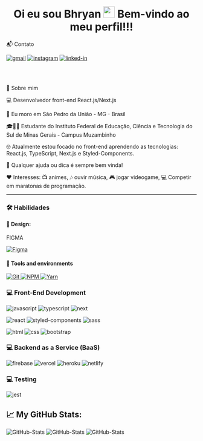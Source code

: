 <h1 align="center">
  Oi eu sou Bhryan
	<img src="https://raw.githubusercontent.com/iampavangandhi/iampavangandhi/master/gifs/Hi.gif" width="30px"> 
	Bem-vindo ao meu perfil!!! 
</h1>

📬 Contato

[![gmail](https://img.shields.io/badge/Gmail-D14836?style=for-the-badge&logo=Gmail&logoColor=white)](mailto:marcelo.rafael.goncalves@gmail.com)
[![instagram](https://img.shields.io/badge/Instagram-E4405F?style=for-the-badge&logo=instagram&logoColor=white)](https://www.instagram.com/marcelo.r.goncalves/)
[![linked-in](https://img.shields.io/badge/Linkedin-0077B5?style=for-the-badge&logo=LinkedIn&logoColor=white)](https://www.linkedin.com/in/bhryanS2-gonçalves)

<br />
<br />
<!-- About -->

🚀 Sobre mim

<p align="left">
  💻 Desenvolvedor front-end React.js/Next.js
</p>

<p align="left">
  📌 Eu moro em São Pedro da União - MG - Brasil
</p>

<p align="left">
 🎓👨‍🎓 Estudante do Instituto Federal de Educação, Ciência e Tecnologia do Sul de Minas Gerais - Campus Muzambinho
</p>

<p align="left">
 🤓 Atualmente estou focado no front-end aprendendo as tecnologias: React.js, TypeScript, Next.js e Styled-Components.
</p>

💬 Qualquer ajuda ou dica é sempre bem vinda!

<p align="left">❤️ Interesses: 📺 animes, 🎶 ouvir música, 🎮 jogar videogame, 
💻 Competir em maratonas de programação.</p>

---

### 🛠️ Habilidades

#### 🎨 Design: <br/>

FIGMA

<a href="#">
      <img alt="Figma" src="https://img.shields.io/badge/Figma-F24D1D.svg?style=for-the-badge&logo=figma&logoColor=white" />
</a>

#### :wrench: Tools and environments

<!-- GIT -->
<a href="#">
      <img alt="Git" src="https://img.shields.io/badge/Git-F05032.svg?style=for-the-badge&logo=git&logoColor=white" />
</a>
<!-- NPM -->
<a href="#">
      <img alt="NPM" src="https://img.shields.io/badge/NPM-CB3837.svg?style=for-the-badge&logo=npm&logoColor=white" />
</a>
<!-- YARN -->
<a href="#">
      <img alt="Yarn" src="https://img.shields.io/badge/Yarn-2C8EBB.svg?style=for-the-badge&logo=yarn&logoColor=white" />
</a>

### :computer: Front-End Development

![javascript](https://img.shields.io/badge/JavaScript-323330?style=for-the-badge&logo=javascript&logoColor=F7DF1E)
![typescript](https://img.shields.io/badge/TypeScript-3178C6?style=for-the-badge&logo=typescript&logoColor=white)
![next](https://img.shields.io/badge/Next-000000?style=for-the-badge&logo=nextdotjs&logoColor=FFFFFF)

![react](https://img.shields.io/badge/React-20232A?style=for-the-badge&logo=react&logoColor=61DAFB)
![styled-components](https://img.shields.io/badge/styled_components-DB7093?style=for-the-badge&logo=styled-components&logoColor=white)
![sass](https://img.shields.io/badge/Sass-CF649A?style=for-the-badge&logo=sass&logoColor=white)

![html](https://img.shields.io/badge/HTML5-E34F26?style=for-the-badge&logo=html5&logoColor=white)
![css](https://img.shields.io/badge/CSS3-1572B6?style=for-the-badge&logo=css3&logoColor=white)
![bootstrap](https://img.shields.io/badge/BootStrap-6E42A2?style=for-the-badge&logo=bootstrap&logoColor=white)

### :computer: Backend as a Service (BaaS)

![firebase](https://img.shields.io/badge/Firebase-ffaa00?style=for-the-badge&logo=Firebase&logoColor=white)
![vercel](https://img.shields.io/badge/Vercel-000000?style=for-the-badge&logo=Vercel&logoColor=white)
![heroku](https://img.shields.io/badge/Heroku-430098?style=for-the-badge&logo=heroku&logoColor=white)
![netlify](https://img.shields.io/badge/Netlify-00C7B7?style=for-the-badge&logo=netlify&logoColor=white)

### :computer: Testing

![jest](https://img.shields.io/badge/Jest-C21325?style=for-the-badge&logo=jest&logoColor=white)

## 📈 **My GitHub Stats:**

<!-- Stats -->

![GitHub-Stats](https://github-readme-stats.vercel.app/api/top-langs/?username=bhryanS2&theme=dracula&show_icons=true)
![GitHub-Stats](https://github-readme-stats.vercel.app/api?username=bhryanS2&theme=dracula&show_icons=true)
![GitHub-Stats](https://github-readme-streak-stats.herokuapp.com/?user=bhryanS2&theme=dracula&show_icons=true)
